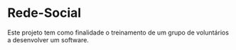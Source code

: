 # Rede-Social
Este projeto tem como finalidade o treinamento de um grupo de voluntários a desenvolver um software.
